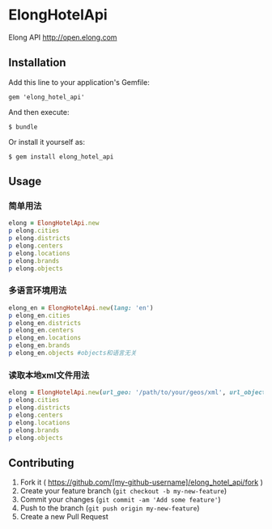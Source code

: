 # ElongHotelApi

Elong API http://open.elong.com

## Installation

Add this line to your application's Gemfile:

    gem 'elong_hotel_api'

And then execute:

    $ bundle

Or install it yourself as:

    $ gem install elong_hotel_api

## Usage

### 简单用法
```ruby
elong = ElongHotelApi.new
p elong.cities
p elong.districts
p elong.centers
p elong.locations
p elong.brands
p elong.objects
```

### 多语言环境用法
```ruby
elong_en = ElongHotelApi.new(lang: 'en')
p elong_en.cities
p elong_en.districts
p elong_en.centers
p elong_en.locations
p elong_en.brands
p elong_en.objects #objects和语言无关
```

### 读取本地xml文件用法
```ruby
elong = ElongHotelApi.new(url_geo: '/path/to/your/geos/xml', url_object: 'path/to/your/objects/xml')
p elong.cities
p elong.districts
p elong.centers
p elong.locations
p elong.brands
p elong.objects
```

## Contributing

1. Fork it ( https://github.com/[my-github-username]/elong_hotel_api/fork )
2. Create your feature branch (`git checkout -b my-new-feature`)
3. Commit your changes (`git commit -am 'Add some feature'`)
4. Push to the branch (`git push origin my-new-feature`)
5. Create a new Pull Request
